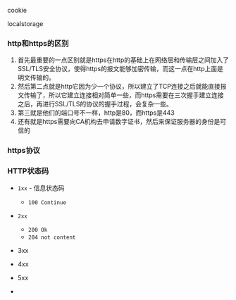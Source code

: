 cookie

localstorage



### http和https的区别

1. 首先最重要的一点区别就是https在http的基础上在网络层和传输层之间加入了SSL/TLS安全协议，使得https的报文能够加密传输，而这一点在http上面是明文传输的。
2. 然后第二点就是http它因为少一个协议，所以建立了TCP连接之后就能直接报文传输了，所以它建立连接相对简单一些，而https需要在三次握手建立连接之后，再进行SSL/TLS的协议的握手过程，会复杂一些。
3. 第三就是他们的端口号不一样，http是80，而https是443
4. 还有就是https需要向CA机构去申请数字证书，然后来保证服务器的身份是可信的



### https协议

### HTTP状态码

- `1xx` - 信息状态码
  - `100 Continue`

- `2xx`
  - `200 Ok`
  - `204 not content`
- 3xx
- 4xx
- 5xx
- 

